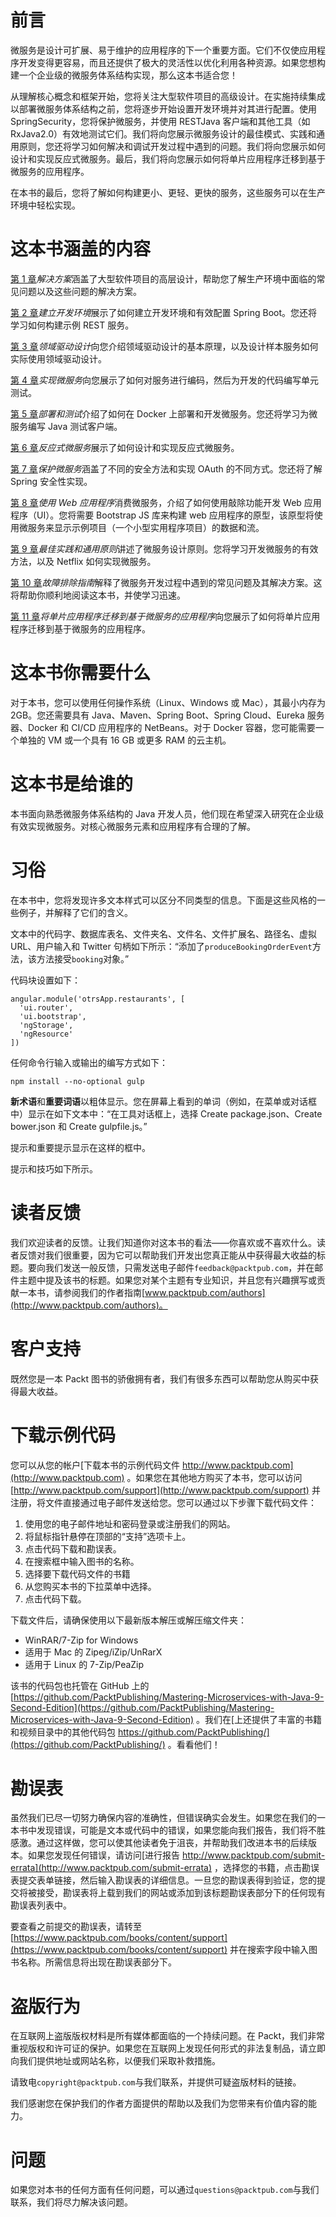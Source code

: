 # 前言

微服务是设计可扩展、易于维护的应用程序的下一个重要方面。它们不仅使应用程序开发变得更容易，而且还提供了极大的灵活性以优化利用各种资源。如果您想构建一个企业级的微服务体系结构实现，那么这本书适合您！

从理解核心概念和框架开始，您将关注大型软件项目的高级设计。在实施持续集成以部署微服务体系结构之前，您将逐步开始设置开发环境并对其进行配置。使用 SpringSecurity，您将保护微服务，并使用 RESTJava 客户端和其他工具（如 RxJava2.0）有效地测试它们。我们将向您展示微服务设计的最佳模式、实践和通用原则，您还将学习如何解决和调试开发过程中遇到的问题。我们将向您展示如何设计和实现反应式微服务。最后，我们将向您展示如何将单片应用程序迁移到基于微服务的应用程序。

在本书的最后，您将了解如何构建更小、更轻、更快的服务，这些服务可以在生产环境中轻松实现。

# 这本书涵盖的内容

[第 1 章](01.html)*解决方案*涵盖了大型软件项目的高层设计，帮助您了解生产环境中面临的常见问题以及这些问题的解决方案。

[第 2 章](02.html)*建立开发环境*展示了如何建立开发环境和有效配置 Spring Boot。您还将学习如何构建示例 REST 服务。

[第 3 章](03.html)*领域驱动设计*向您介绍领域驱动设计的基本原理，以及设计样本服务如何实际使用领域驱动设计。

[第 4 章](04.html)*实现微服务*向您展示了如何对服务进行编码，然后为开发的代码编写单元测试。

[第 5 章](05.html)*部署和测试*介绍了如何在 Docker 上部署和开发微服务。您还将学习为微服务编写 Java 测试客户端。

[第 6 章](06.html)*反应式微服务*展示了如何设计和实现反应式微服务。

[第 7 章](07.html)*保护微服务*涵盖了不同的安全方法和实现 OAuth 的不同方式。您还将了解 Spring 安全性实现。

[第 8 章](08.html)*使用 Web 应用程序*消费微服务，介绍了如何使用敲除功能开发 Web 应用程序（UI）。您将需要 Bootstrap JS 库来构建 web 应用程序的原型，该原型将使用微服务来显示示例项目（一个小型实用程序项目）的数据和流。

[第 9 章](09.html)*最佳实践和通用原则*讲述了微服务设计原则。您将学习开发微服务的有效方法，以及 Netflix 如何实现微服务。

[第 10 章](10.html)*故障排除指南*解释了微服务开发过程中遇到的常见问题及其解决方案。这将帮助你顺利地阅读这本书，并使学习迅速。

[第 11 章](11.html)*将单片应用程序迁移到基于微服务的应用程序*向您展示了如何将单片应用程序迁移到基于微服务的应用程序。

# 这本书你需要什么

对于本书，您可以使用任何操作系统（Linux、Windows 或 Mac），其最小内存为 2GB。您还需要具有 Java、Maven、Spring Boot、Spring Cloud、Eureka 服务器、Docker 和 CI/CD 应用程序的 NetBeans。对于 Docker 容器，您可能需要一个单独的 VM 或一个具有 16 GB 或更多 RAM 的云主机。

# 这本书是给谁的

本书面向熟悉微服务体系结构的 Java 开发人员，他们现在希望深入研究在企业级有效实现微服务。对核心微服务元素和应用程序有合理的了解。

# 习俗

在本书中，您将发现许多文本样式可以区分不同类型的信息。下面是这些风格的一些例子，并解释了它们的含义。

文本中的代码字、数据库表名、文件夹名、文件名、文件扩展名、路径名、虚拟 URL、用户输入和 Twitter 句柄如下所示：“添加了`produceBookingOrderEvent`方法，该方法接受`booking`对象。”

代码块设置如下：

```
angular.module('otrsApp.restaurants', [ 
  'ui.router', 
  'ui.bootstrap', 
  'ngStorage', 
  'ngResource' 
]) 
```

任何命令行输入或输出的编写方式如下：

```
npm install --no-optional gulp
```

**新术语**和**重要词语**以粗体显示。您在屏幕上看到的单词（例如，在菜单或对话框中）显示在如下文本中：“在工具对话框上，选择 Create package.json、Create bower.json 和 Create gulpfile.js。”

提示和重要提示显示在这样的框中。

提示和技巧如下所示。

# 读者反馈

我们欢迎读者的反馈。让我们知道你对这本书的看法——你喜欢或不喜欢什么。读者反馈对我们很重要，因为它可以帮助我们开发出您真正能从中获得最大收益的标题。要向我们发送一般反馈，只需发送电子邮件`feedback@packtpub.com`，并在邮件主题中提及该书的标题。如果您对某个主题有专业知识，并且您有兴趣撰写或贡献一本书，请参阅我们的作者指南[www.packtpub.com/authors](http://www.packtpub.com/authors)。

# 客户支持

既然您是一本 Packt 图书的骄傲拥有者，我们有很多东西可以帮助您从购买中获得最大收益。

# 下载示例代码

您可以从您的帐户[下载本书的示例代码文件 http://www.packtpub.com](http://www.packtpub.com) 。如果您在其他地方购买了本书，您可以访问[http://www.packtpub.com/support](http://www.packtpub.com/support) 并注册，将文件直接通过电子邮件发送给您。您可以通过以下步骤下载代码文件：

1.  使用您的电子邮件地址和密码登录或注册我们的网站。
2.  将鼠标指针悬停在顶部的“支持”选项卡上。
3.  点击代码下载和勘误表。
4.  在搜索框中输入图书的名称。
5.  选择要下载代码文件的书籍
6.  从您购买本书的下拉菜单中选择。
7.  点击代码下载。

下载文件后，请确保使用以下最新版本解压或解压缩文件夹：

*   WinRAR/7-Zip for Windows
*   适用于 Mac 的 Zipeg/iZip/UnRarX
*   适用于 Linux 的 7-Zip/PeaZip

该书的代码包也托管在 GitHub 上的[https://github.com/PacktPublishing/Mastering-Microservices-with-Java-9-Second-Edition](https://github.com/PacktPublishing/Mastering-Microservices-with-Java-9-Second-Edition) 。我们在[上还提供了丰富的书籍和视频目录中的其他代码包 https://github.com/PacktPublishing/](https://github.com/PacktPublishing/) 。看看他们！

# 勘误表

虽然我们已尽一切努力确保内容的准确性，但错误确实会发生。如果您在我们的一本书中发现错误，可能是文本或代码中的错误，如果您能向我们报告，我们将不胜感激。通过这样做，您可以使其他读者免于沮丧，并帮助我们改进本书的后续版本。如果您发现任何错误，请访问[进行报告 http://www.packtpub.com/submit-errata](http://www.packtpub.com/submit-errata) ，选择您的书籍，点击勘误表提交表单链接，然后输入勘误表的详细信息。一旦您的勘误表得到验证，您的提交将被接受，勘误表将上载到我们的网站或添加到该标题勘误表部分下的任何现有勘误表列表中。

要查看之前提交的勘误表，请转至[https://www.packtpub.com/books/content/support](https://www.packtpub.com/books/content/support) 并在搜索字段中输入图书名称。所需信息将出现在勘误表部分下。

# 盗版行为

在互联网上盗版版权材料是所有媒体都面临的一个持续问题。在 Packt，我们非常重视版权和许可证的保护。如果您在互联网上发现任何形式的非法复制品，请立即向我们提供地址或网站名称，以便我们采取补救措施。

请致电`copyright@packtpub.com`与我们联系，并提供可疑盗版材料的链接。

我们感谢您在保护我们的作者方面提供的帮助以及我们为您带来有价值内容的能力。

# 问题

如果您对本书的任何方面有任何问题，可以通过`questions@packtpub.com`与我们联系，我们将尽力解决该问题。
